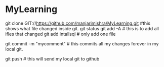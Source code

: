 # MyLearning
git clone GIT://https://github.com/manjarimishra/MyLearning.git
#this shows what file changed inside git.
git status
git add -A # this is to add all ifles that changed
git add intallsql # only add one file

git commit -m "mycomment" # this commits all my changes forever in my local git.

git push # this will send my local git to github
